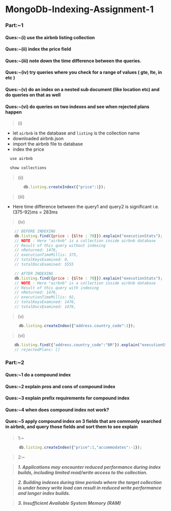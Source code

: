 # MongoDb-Indexing-Assignment-1

### Part:~1

#### Ques:~(i) use the airbnb listing collection
#### Ques:~(ii) index the price field
#### Ques:~(iii) note down the time difference between the queries.
#### Ques:~(iv) try queries where you check for a range of values ( gte, lte, in etc )
#### Ques:~(v) do an index on a nested sub document (like location etc) and do queries on that as well
#### Ques:~(vi) do queries on two indexes and see when rejected plans happen

> (i)


- let ```airbnb``` is the database and ```listing``` is the collection name
- downloaded airbnb.json
- import the airbnb file to database
- index the price
```js
  use airbnb
```
```js
  show collections
```
> (ii)


```js
        db.listing.createIndex({"price":1});
```
> (iii)

- Here time difference between the query1 and query2 is significant i.e. (375-92)ms = 283ms

> (iv)

```js
    // BEFORE INDEXING
    db.listing.find({price : {$lte : 70}}).explain("executionStats");
    // NOTE : Here "airbnb" is a collection inside airbnb database
    // Result of this query without indexing
    // nReturned: 1476,
    // executionTimeMillis: 375,
    // totalKeysExamined: 0,
    // totalDocsExamined: 5555

    // AFTER INDEXING
    db.listing.find({price : {$lte : 70}}).explain("executionStats");
    // NOTE : Here "airbnb" is a collection inside airbnb database
    // Result of this query with indexing
    // nReturned: 1476,
    // executionTimeMillis: 92,
    // totalKeysExamined: 1476,
    // totalDocsExamined: 1476,
```

> (v)

```js
      db.listing.createIndex({"address.country_code":1});
```

> (vi)

```js
    db.listing.find({"address.country_code":"BR"}).explain("executionStats");
    // rejectedPlans: []
```

### Part:~2

#### Ques:~1 do a compound index
#### Ques:~2 explain pros and cons of compound index
#### Ques:~3 explain prefix requirements for compound index
#### Ques:~4 when does compound index not work?
#### Ques:~5 apply compound index on 3 fields that are commonly searched in airbnb, and query those fields and sort them to see explain
> 1:~


```js
      db.listing.createIndex({"price":1,"accommodates":-1});
```
> 2:~

> ***1. Applications may encounter reduced performance during index builds, including limited read/write access to the collection.***


> ***2. Building indexes during time periods where the target collection is under heavy write load can result in reduced write performance and longer index builds.***


> ***3. Insufficient Available System Memory (RAM)***
